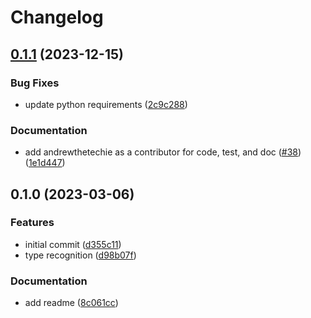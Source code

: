 # Changelog

## [0.1.1](https://github.com/andrewthetechie/tf-vars-to-pydantic/compare/v0.1.0...v0.1.1) (2023-12-15)


### Bug Fixes

* update python requirements ([2c9c288](https://github.com/andrewthetechie/tf-vars-to-pydantic/commit/2c9c28867e02e7317ce1b46ff043c22664bcfc88))


### Documentation

* add andrewthetechie as a contributor for code, test, and doc ([#38](https://github.com/andrewthetechie/tf-vars-to-pydantic/issues/38)) ([1e1d447](https://github.com/andrewthetechie/tf-vars-to-pydantic/commit/1e1d447936fcbfd3784525ac5ff48f44bd74249c))

## 0.1.0 (2023-03-06)


### Features

* initial commit ([d355c11](https://github.com/andrewthetechie/tf-vars-to-pydantic/commit/d355c11b9eec26b70b516dc9247a65400dc720bd))
* type recognition ([d98b07f](https://github.com/andrewthetechie/tf-vars-to-pydantic/commit/d98b07fda624d09f2c144ff076f50f5540e5ef34))


### Documentation

* add readme ([8c061cc](https://github.com/andrewthetechie/tf-vars-to-pydantic/commit/8c061cc2d6059e458317ed7db9eef03aabc91ba9))
